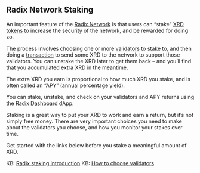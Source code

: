 ## Radix Network Staking

An important feature of the [Radix Network](?glossaryAnchor=radixnetwork) is that users can “stake” [XRD tokens](?glossaryAnchor=xrd) to increase the security of the network, and be rewarded for doing so.

The process involves choosing one or more [validators](?glossaryAnchor=validators) to stake to, and then doing a [transaction](?glossaryAnchor=transactions) to send some XRD to the network to support those validators. You can unstake the XRD later to get them back – and you’ll find that you accumulated extra XRD in the meantime.

The extra XRD you earn is proportional to how much XRD you stake, and is often called an “APY” (annual percentage yield).

You can stake, unstake, and check on your validators and APY returns using the [Radix Dashboard](?glossaryAnchor=dashboard) dApp.

Staking is a great way to put your XRD to work and earn a return, but it’s not simply free money. There are very important choices you need to make about the validators you choose, and how you monitor your stakes over time.

Get started with the links below before you stake a meaningful amount of XRD.

KB: [Radix staking introduction](https://learn.radixdlt.com/article/start-here-radix-staking-introduction)
KB: [How to choose validators](https://learn.radixdlt.com/article/how-should-i-choose-validators-to-stake-to)
